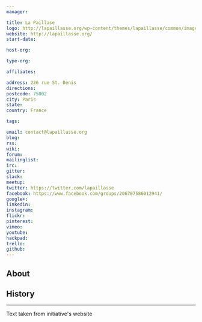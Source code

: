 ```yaml
---
manager:

title: La Paillase
logo: http://lapaillasse.org/wp-content/themes/lapaillasse/common/images/logo-paillasse-menu.png
website: http://lapaillasse.org/
start-date:

host-org:

type-org:

affiliates:

address: 226 rue St. Denis
directions:
postcode: 75002
city: Paris
state:
country: France

tags:

email: contact@lapaillasse.org
blog:
rss:
wiki:
forum:
mailinglist:
irc:
gitter:
slack:
meetup:
twitter: https://twitter.com/lapaillasse
facebook: https://www.facebook.com/groups/206707586012941/
google+:
linkedin:
instagram:
flickr:
pinterest:
vimeo:
youtube:
hackpad:
trello:
github:
---
```



## About

## History

---
Text taken from initiative's website
